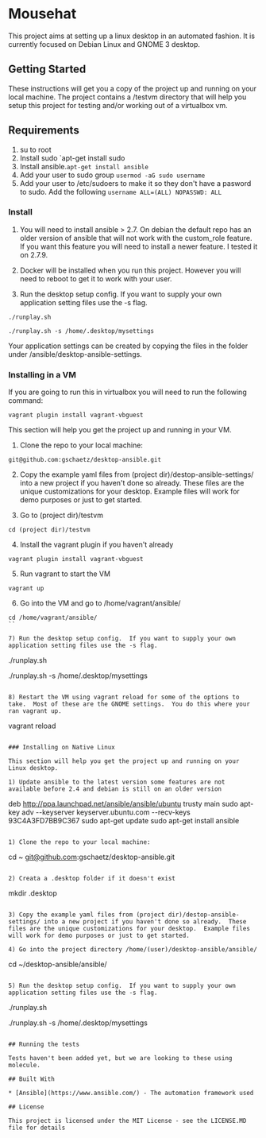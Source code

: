 # Mousehat

This project aims at setting up a linux desktop in an automated fashion.  It is 
currently focused on Debian Linux and GNOME 3 desktop.  

## Getting Started

These instructions will get you a copy of the project up and running on your local machine. The project contains a /testvm directory that will help you setup this project for testing and/or working out of a virtualbox vm.  

## Requirements

1) su to root
2) Install sudo `apt-get install sudo
3) Install ansible.`apt-get install ansible`
4) Add your user to sudo group `usermod -aG sudo username`
5) Add your user to /etc/sudoers to make it so they don't have a pasword to sudo. Add the following `username ALL=(ALL) NOPASSWD: ALL`

### Install

1) You will need to install ansible > 2.7.  On debian the default repo has an older version of ansible that will not work with the custom_role feature.  If you want this feature you will need to install a newer feature.  I tested it on 2.7.9.  

2) Docker will be installed when you run this project.  However you will need to reboot to get it to work with your user.

3) Run the desktop setup config.  If you want to supply your own application setting files use the -s flag.  
```
./runplay.sh

./runplay.sh -s /home/.desktop/mysettings
```
Your application settings can be created by copying the files in the folder under /ansible/desktop-ansible-settings.  

### Installing in a VM

If you are going to run this in virtualbox you will need to run the following command:

```
vagrant plugin install vagrant-vbguest
```

This section will help you get the project up and running in your VM.   

1) Clone the repo to your local machine:  
```
git@github.com:gschaetz/desktop-ansible.git 
```

2) Copy the example yaml files from (project dir)/destop-ansible-settings/ into a new project if you haven't done so already.  These files are the unique customizations for your desktop.  Example files will work for demo purposes or just to get started.

3) Go to (project dir)/testvm
```
cd (project dir)/testvm
```

4) Install the vagrant plugin if you haven't already
```
vagrant plugin install vagrant-vbguest
```

5) Run vagrant to start the VM 
```
vagrant up
```

6) Go into the VM and go to /home/vagrant/ansible/
```
cd /home/vagrant/ansible/
``

7) Run the desktop setup config.  If you want to supply your own application setting files use the -s flag.  
```
./runplay.sh

./runplay.sh -s /home/.desktop/mysettings
```

8) Restart the VM using vagrant reload for some of the options to take.  Most of these are the GNOME settings.  You do this where your ran vagrant up.
```
vagrant reload
```

### Installing on Native Linux

This section will help you get the project up and running on your Linux desktop.   

1) Update ansible to the latest version some features are not available before 2.4 and debian is still on an older version
```
deb http://ppa.launchpad.net/ansible/ansible/ubuntu trusty main
sudo apt-key adv --keyserver keyserver.ubuntu.com --recv-keys 93C4A3FD7BB9C367
sudo apt-get update
sudo apt-get install ansible
```

1) Clone the repo to your local machine:  
```
cd ~
git@github.com:gschaetz/desktop-ansible.git 
```

2) Creata a .desktop folder if it doesn't exist
```
mkdir .desktop
```

3) Copy the example yaml files from (project dir)/destop-ansible-settings/ into a new project if you haven't done so already.  These files are the unique customizations for your desktop.  Example files will work for demo purposes or just to get started.

4) Go into the project directory /home/(user)/desktop-ansible/ansible/
```
cd ~/desktop-ansible/ansible/ 
```

5) Run the desktop setup config.  If you want to supply your own application setting files use the -s flag.  
```
./runplay.sh

./runplay.sh -s /home/.desktop/mysettings
```

## Running the tests

Tests haven't been added yet, but we are looking to these using molecule. 

## Built With

* [Ansible](https://www.ansible.com/) - The automation framework used

## License

This project is licensed under the MIT License - see the LICENSE.MD file for details
